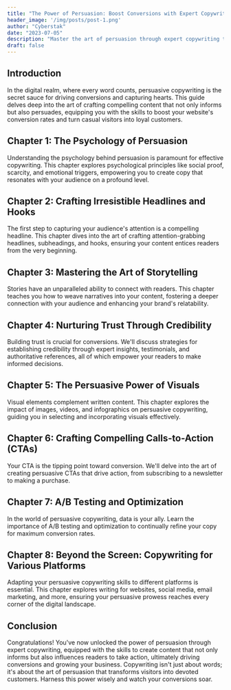 ```yaml
---
title: "The Power of Persuasion: Boost Conversions with Expert Copywriting"
header_image: '/img/posts/post-1.png'
author: "Cyberstak"
date: "2023-07-05"
description: "Master the art of persuasion through expert copywriting to boost your website's conversion rates and transform casual visitors into loyal customers."
draft: false
---
```


## Introduction

In the digital realm, where every word counts, persuasive copywriting is the secret sauce for driving conversions and capturing hearts. This guide delves deep into the art of crafting compelling content that not only informs but also persuades, equipping you with the skills to boost your website's conversion rates and turn casual visitors into loyal customers.

## Chapter 1: The Psychology of Persuasion

Understanding the psychology behind persuasion is paramount for effective copywriting. This chapter explores psychological principles like social proof, scarcity, and emotional triggers, empowering you to create copy that resonates with your audience on a profound level.

## Chapter 2: Crafting Irresistible Headlines and Hooks

The first step to capturing your audience's attention is a compelling headline. This chapter dives into the art of crafting attention-grabbing headlines, subheadings, and hooks, ensuring your content entices readers from the very beginning.

## Chapter 3: Mastering the Art of Storytelling

Stories have an unparalleled ability to connect with readers. This chapter teaches you how to weave narratives into your content, fostering a deeper connection with your audience and enhancing your brand's relatability.

## Chapter 4: Nurturing Trust Through Credibility

Building trust is crucial for conversions. We'll discuss strategies for establishing credibility through expert insights, testimonials, and authoritative references, all of which empower your readers to make informed decisions.

## Chapter 5: The Persuasive Power of Visuals

Visual elements complement written content. This chapter explores the impact of images, videos, and infographics on persuasive copywriting, guiding you in selecting and incorporating visuals effectively.

## Chapter 6: Crafting Compelling Calls-to-Action (CTAs)

Your CTA is the tipping point toward conversion. We'll delve into the art of creating persuasive CTAs that drive action, from subscribing to a newsletter to making a purchase.

## Chapter 7: A/B Testing and Optimization

In the world of persuasive copywriting, data is your ally. Learn the importance of A/B testing and optimization to continually refine your copy for maximum conversion rates.

## Chapter 8: Beyond the Screen: Copywriting for Various Platforms

Adapting your persuasive copywriting skills to different platforms is essential. This chapter explores writing for websites, social media, email marketing, and more, ensuring your persuasive prowess reaches every corner of the digital landscape.

## Conclusion

Congratulations! You've now unlocked the power of persuasion through expert copywriting, equipped with the skills to create content that not only informs but also influences readers to take action, ultimately driving conversions and growing your business. Copywriting isn't just about words; it's about the art of persuasion that transforms visitors into devoted customers. Harness this power wisely and watch your conversions soar.